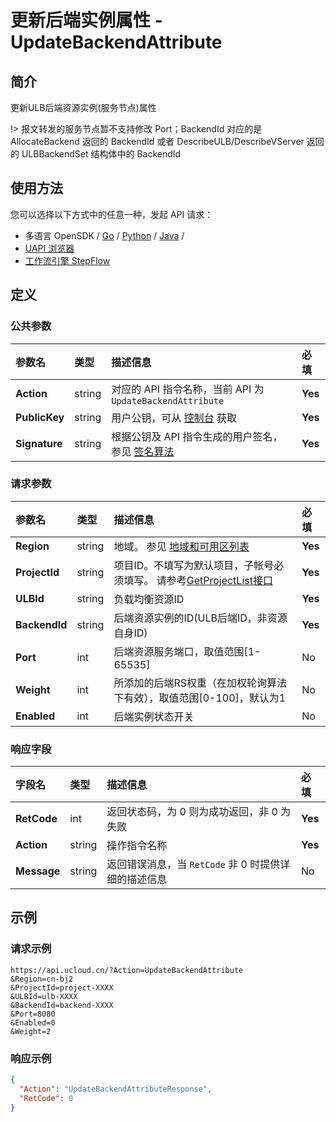 # 更新后端实例属性 - UpdateBackendAttribute

## 简介

更新ULB后端资源实例(服务节点)属性



!> 报文转发的服务节点暂不支持修改 Port；BackendId 对应的是 AllocateBackend 返回的 BackendId 或者 DescribeULB/DescribeVServer 返回的 ULBBackendSet 结构体中的 BackendId


## 使用方法

您可以选择以下方式中的任意一种，发起 API 请求：
- 多语言 OpenSDK / [Go](https://github.com/ucloud/ucloud-sdk-go) / [Python](https://github.com/ucloud/ucloud-sdk-python3) / [Java](https://github.com/ucloud/ucloud-sdk-java) /
- [UAPI 浏览器](https://console.ucloud.cn/uapi/detail?id=UpdateBackendAttribute)
- [工作流引擎 StepFlow](https://console.ucloud.cn/stepflow/manage/)


## 定义

### 公共参数

| 参数名 | 类型 | 描述信息 | 必填 |
|:---|:---|:---|:---|
| **Action**     | string  | 对应的 API 指令名称，当前 API 为 `UpdateBackendAttribute`                        | **Yes** |
| **PublicKey**  | string  | 用户公钥，可从 [控制台](https://console.ucloud.cn/uapi/apikey) 获取                                             | **Yes** |
| **Signature**  | string  | 根据公钥及 API 指令生成的用户签名，参见 [签名算法](api/summary/signature.md)  | **Yes** |

### 请求参数

| 参数名 | 类型 | 描述信息 | 必填 |
|:---|:---|:---|:---|
| **Region** | string | 地域。 参见 [地域和可用区列表](api/summary/regionlist) |**Yes**|
| **ProjectId** | string | 项目ID。不填写为默认项目，子帐号必须填写。 请参考[GetProjectList接口](api/summary/get_project_list) |**Yes**|
| **ULBId** | string | 负载均衡资源ID |**Yes**|
| **BackendId** | string | 后端资源实例的ID(ULB后端ID，非资源自身ID) |**Yes**|
| **Port** | int | 后端资源服务端口，取值范围[1-65535] |No|
| **Weight** | int | 所添加的后端RS权重（在加权轮询算法下有效），取值范围[0-100]，默认为1 |No|
| **Enabled** | int | 后端实例状态开关 |No|

### 响应字段

| 字段名 | 类型 | 描述信息 | 必填 |
|:---|:---|:---|:---|
| **RetCode** | int | 返回状态码，为 0 则为成功返回，非 0 为失败 |**Yes**|
| **Action** | string | 操作指令名称 |**Yes**|
| **Message** | string | 返回错误消息，当 `RetCode` 非 0 时提供详细的描述信息 |No|




## 示例

### 请求示例
    
```
https://api.ucloud.cn/?Action=UpdateBackendAttribute
&Region=cn-bj2
&ProjectId=project-XXXX
&ULBId=ulb-XXXX
&BackendId=backend-XXXX
&Port=8080
&Enabled=0
&Weight=2
```

### 响应示例
    
```json
{
  "Action": "UpdateBackendAttributeResponse",
  "RetCode": 0
}
```





